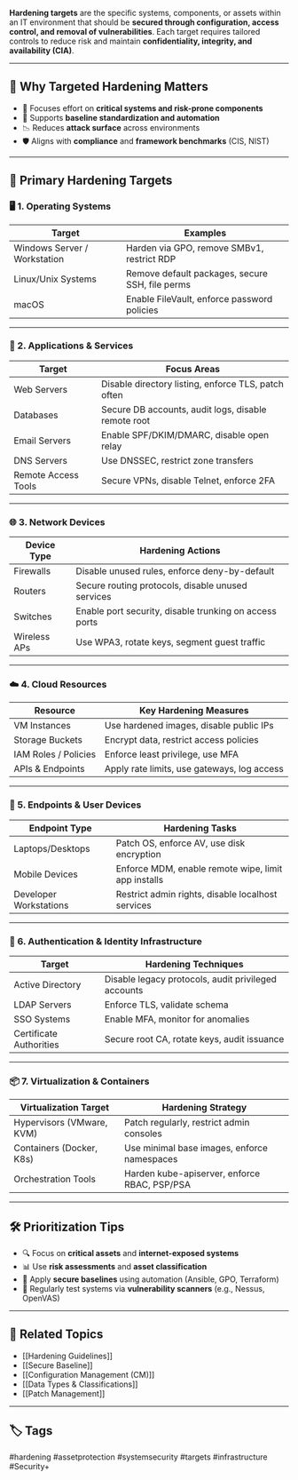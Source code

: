 **Hardening targets** are the specific systems, components, or assets within an IT environment that should be **secured through configuration, access control, and removal of vulnerabilities**. Each target requires tailored controls to reduce risk and maintain **confidentiality, integrity, and availability (CIA)**.

---

## 🔐 Why Targeted Hardening Matters

- 🎯 Focuses effort on **critical systems and risk-prone components**
- 🔄 Supports **baseline standardization and automation**
- 📉 Reduces **attack surface** across environments
- 🛡 Aligns with **compliance** and **framework benchmarks** (CIS, NIST)

---

## 🧱 Primary Hardening Targets

### 🖥 1. **Operating Systems**

| Target               | Examples                                |
|----------------------|------------------------------------------|
| Windows Server / Workstation | Harden via GPO, remove SMBv1, restrict RDP  |
| Linux/Unix Systems   | Remove default packages, secure SSH, file perms    |
| macOS                | Enable FileVault, enforce password policies        |

---

### 🧩 2. **Applications & Services**

| Target             | Focus Areas                                           |
|--------------------|--------------------------------------------------------|
| Web Servers        | Disable directory listing, enforce TLS, patch often    |
| Databases          | Secure DB accounts, audit logs, disable remote root    |
| Email Servers      | Enable SPF/DKIM/DMARC, disable open relay              |
| DNS Servers        | Use DNSSEC, restrict zone transfers                    |
| Remote Access Tools| Secure VPNs, disable Telnet, enforce 2FA               |

---

### 🌐 3. **Network Devices**

| Device Type       | Hardening Actions                                      |
|-------------------|---------------------------------------------------------|
| Firewalls         | Disable unused rules, enforce deny-by-default          |
| Routers           | Secure routing protocols, disable unused services      |
| Switches          | Enable port security, disable trunking on access ports |
| Wireless APs      | Use WPA3, rotate keys, segment guest traffic           |

---

### ☁️ 4. **Cloud Resources**

| Resource             | Key Hardening Measures                              |
|----------------------|-----------------------------------------------------|
| VM Instances         | Use hardened images, disable public IPs             |
| Storage Buckets      | Encrypt data, restrict access policies              |
| IAM Roles / Policies | Enforce least privilege, use MFA                    |
| APIs & Endpoints     | Apply rate limits, use gateways, log access         |

---

### 🧱 5. **Endpoints & User Devices**

| Endpoint Type       | Hardening Tasks                                     |
|---------------------|-----------------------------------------------------|
| Laptops/Desktops     | Patch OS, enforce AV, use disk encryption          |
| Mobile Devices       | Enforce MDM, enable remote wipe, limit app installs|
| Developer Workstations | Restrict admin rights, disable localhost services |

---

### 🔐 6. **Authentication & Identity Infrastructure**

| Target             | Hardening Techniques                                 |
|--------------------|------------------------------------------------------|
| Active Directory   | Disable legacy protocols, audit privileged accounts  |
| LDAP Servers       | Enforce TLS, validate schema                         |
| SSO Systems        | Enable MFA, monitor for anomalies                    |
| Certificate Authorities | Secure root CA, rotate keys, audit issuance     |

---

### 📦 7. **Virtualization & Containers**

| Virtualization Target | Hardening Strategy                                 |
|------------------------|----------------------------------------------------|
| Hypervisors (VMware, KVM) | Patch regularly, restrict admin consoles        |
| Containers (Docker, K8s) | Use minimal base images, enforce namespaces     |
| Orchestration Tools     | Harden kube-apiserver, enforce RBAC, PSP/PSA     |

---

## 🛠 Prioritization Tips

- 🔍 Focus on **critical assets** and **internet-exposed systems**
- 📊 Use **risk assessments** and **asset classification**
- 🔄 Apply **secure baselines** using automation (Ansible, GPO, Terraform)
- 🧪 Regularly test systems via **vulnerability scanners** (e.g., Nessus, OpenVAS)

---

## 📎 Related Topics

- [[Hardening Guidelines]]
- [[Secure Baseline]]
- [[Configuration Management (CM)]]
- [[Data Types & Classifications]]
- [[Patch Management]]

---

## 🏷 Tags

#hardening #assetprotection #systemsecurity #targets #infrastructure #Security+
